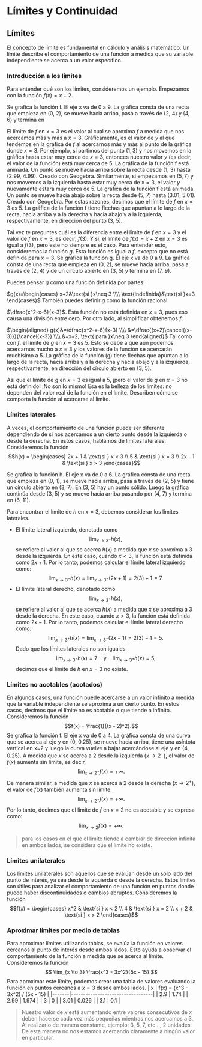 # Límites y Continuidad

## Límites
El concepto de límite es fundamental en cálculo y análisis matemático. Un límite describe el comportamiento de una función a medida que su variable independiente se acerca a un valor específico.

### Introducción a los límites
Para entender qué son los límites, consideremos un ejemplo. Empezamos con la función 
$f(x)=x+2$.

Se grafica la función f. El eje x va de 0 a 9. La gráfica consta de una recta que empieza en (0, 2), se mueve hacia arriba, pasa a través de (2, 4) y (4, 6) y termina en 

El límite de 
$f$ en 
$x=3$ es el valor al cual se aproxima 
$f$ a medida que nos acercamos más y más a 
$x=3$. Gráficamente, es el valor de 
$y$ al que tendemos en la gráfica de 
$f$ al acercarnos más y más al punto de la gráfica donde 
$x=3$.
Por ejemplo, si partimos del punto 
$(1,3)$ y nos movemos en la gráfica hasta estar muy cerca de 
$x=3$, entonces nuestro valor 
$y$ (es decir, el valor de la función) está muy cerca de 
$5$.
La gráfica de la función f está animada. Un punto se mueve hacia arriba sobre la recta desde (1, 3) hasta (2.99, 4.99).
Creado con Geogebra.
Similarmente, si empezamos en 
$(5,7)$ y nos movemos a la izquierda hasta estar muy cerca de 
$x=3$, el valor 
$y$ nuevamente estará muy cerca de 
$5$.
La gráfica de la función f está animada. Un punto se mueve hacia abajo sobre la recta desde (5, 7) hasta (3.01, 5.01).
Creado con Geogebra.
Por estas razones, decimos que el límite de 
$f$ en 
$x=3$ es 
$5$.
La gráfica de la función f tiene flechas que apuntan a lo largo de la recta, hacia arriba y a la derecha y hacia abajo y a la izquierda, respectivamente, en dirección del punto (3, 5).

Tal vez te preguntes cuál es la diferencia entre el límite de 
$f$ en 
$x=3$ y el valor de 
$f$ en 
$x=3$, es decir, 
$f(3)$.
Y sí, el límite de 
$f(x)=x+2$ en 
$x=3$ es igual a 
$f(3)$, pero este no siempre es el caso. Para entender esto, consideremos la función 
$g$. Esta función es igual a 
$f$, excepto que no está definida para 
$x=3$.
Se grafica la función g. El eje x va de 0 a 9. La gráfica consta de una recta que empieza en (0, 2), se mueve hacia arriba, pasa a través de (2, 4) y de un círculo abierto en (3, 5) y termina en (7, 9).

Puedes pensar 
$g$ como una función definida por partes:

$g(x)=\begin{cases}
x+2&\text{si }x\neq 3
\\\\
\text{indefinida}&\text{si }x=3
\end{cases}$
También puedes definir 
$g$ como la función racional

$\dfrac{x^2-x-6}{x-3}$. Esta función no está definida en 
$x=3$, pues eso causa una división entre cero. Por otro lado, al simplificar obtenemos 
$f$:

$\begin{aligned}
g(x)&=\dfrac{x^2-x-6}{x-3}
\\\\
&=\dfrac{(x+2)\cancel{(x-3)}}{\cancel{x-3}}
\\\\
&=x+2, \text{ para }x\neq 3
\end{aligned}$
Tal como con 
$f$, el límite de 
$g$ en 
$x=3$ es 
$5$. Esto se debe a que aún podemos acercarnos mucho a 
$x=3$ y los valores de la función se acercarán muchísimo a 
$5$.
La gráfica de la función \(g\) tiene flechas que apuntan a lo largo de la recta, hacia arriba y a la derecha y hacia abajo y a la izquierda, respectivamente, en dirección del círculo abierto en (3, 5).

Así que el límite de 
$g$ en 
$x=3$ es igual a 
$5$, ¡pero el valor de 
$g$ en 
$x=3$ no está definido! ¡No son lo mismo!
Esa es la belleza de los límites: no dependen del valor real de la función en el límite. Describen cómo se comporta la función al acercarse al límite.

### Límites laterales
A veces, el comportamiento de una función puede ser diferente dependiendo de si nos acercamos a un cierto punto desde la izquierda o desde la derecha. En estos casos, hablamos de límites laterales.
Consideremos la función
$$h(x) = \begin{cases}
2x + 1 & \text{si } x < 3 \\
5 & \text{si } x = 3 \\
2x - 1 & \text{si } x > 3
\end{cases}$$

Se grafica la función h. El eje x va de 0 a 6. La gráfica consta de una recta que empieza en (0, 1), se mueve hacia arriba, pasa a través de (2, 5) y tiene un círculo abierto en (3, 7). En (3, 5) hay un punto sólido. Luego la gráfica continúa desde (3, 5) y se mueve hacia arriba pasando por (4, 7) y termina en (6, 11).

Para encontrar el límite de 
$h$ en $x=3$, debemos considerar los límites laterales.
- El límite lateral izquierdo, denotado como
$$\lim_{x \to 3^-} h(x),$$
se refiere al valor al que se acerca $h(x)$ a medida que $x$ se aproxima a $3$ desde la izquierda. En este caso, cuando $x < 3$, la función está definida como $2x + 1$. Por lo tanto, podemos calcular el límite lateral izquierdo como:
$$\lim_{x \to 3^-} h(x) = \lim_{x \to 3^-} (2x + 1) = 2(3) + 1 = 7.$$
- El límite lateral derecho, denotado como
$$\lim_{x \to 3^+} h(x),$$
se refiere al valor al que se acerca $h(x)$ a medida que $x$ se aproxima a $3$ desde la derecha. En este caso, cuando $x > 3$, la función está definida como $2x - 1$. Por lo tanto, podemos calcular el límite lateral derecho como:
$$\lim_{x \to 3^+} h(x) = \lim_{x \to 3^+} (2x - 1) = 2(3) - 1 = 5.$$
Dado que los límites laterales no son iguales
$$\lim_{x \to 3^-} h(x) = 7 \quad \text{y} \quad \lim_{x \to 3^+} h(x) = 5,$$
decimos que el límite de $h$ en $x=3$ no existe.

### Límites no acotables (acotados)
En algunos casos, una función puede acercarse a un valor infinito a medida que la variable independiente se aproxima a un cierto punto. En estos casos, decimos que el límite no es acotable o que tiende a infinito.
Consideremos la función
$$f(x) = \frac{1}{(x - 2)^2}.$$
Se grafica la función f. El eje x va de 0 a 4. La gráfica consta de una curva que se acerca al eje y en (0, 0.25), se mueve hacia arriba, tiene una asíntota vertical en x=2 y luego la curva vuelve a bajar acercándose al eje y en (4, 0.25).
A medida que $x$ se acerca a $2$ desde la izquierda ($x \to 2^-$), el valor de $f(x)$ aumenta sin límite, es decir,
$$\lim_{x \to 2^-} f(x) = +\infty.$$
De manera similar, a medida que $x$ se acerca a $2$ desde la derecha ($x \to 2^+$), el valor de $f(x)$ también aumenta sin límite:
$$\lim_{x \to 2^+} f(x) = +\infty.$$
Por lo tanto, decimos que el límite de $f$ en $x=2$ no es acotable y se expresa como:
$$\lim_{x \to 2} f(x) = +\infty.$$

> para los casos en el que el limíte tiende a cambiar de direccion infinita en ambos lados, se considera que el límite no existe.

### Límites unilaterales
Los límites unilaterales son aquellos que se evalúan desde un solo lado del punto de interés, ya sea desde la izquierda o desde la derecha. Estos límites son útiles para analizar el comportamiento de una función en puntos donde puede haber discontinuidades o cambios abruptos.
Consideremos la función
$$f(x) = \begin{cases}
x^2 & \text{si } x < 2 \\
4 & \text{si } x = 2 \\
x + 2 & \text{si } x > 2
\end{cases}$$

### Aproximar límites por medio de tablas
Para aproximar límites utilizando tablas, se evalúa la función en valores cercanos al punto de interés desde ambos lados. Esto ayuda a observar el comportamiento de la función a medida que se acerca al límite.
Consideremos la función
$$
\lim_{x \to 3} \frac{x^3 - 3x^2}{5x - 15}
$$
Para aproximar este límite, podemos crear una tabla de valores evaluando la función en puntos cercanos a $x=3$ desde ambos lados.
|   x   | f(x) = (x^3 - 3x^2) / (5x - 15) |
|-------|----------------------------------|
| 2.9   | 1.74                             |
| 2.99  | 1.974                            |
| 3     | 0                                |
| 3.01  | 0.026                           |
| 3.1   | 0.1                              |

> Nuestro valor de $x$ está aumentando entre valores consecutivos de $x$ deben hacerse cada vez más pequeñas mientras nos acercamos a $3$.
Al realizarlo de manera constante, ejemplo: 3, 5, 7, etc..., $2$ unidades. De esta manera no nos estamos acercando claramente a ningún valor en particular.
